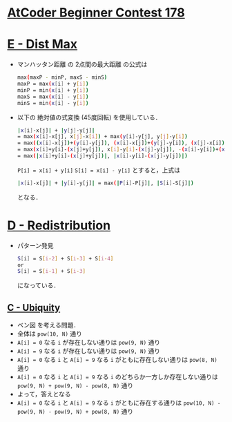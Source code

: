 # [AtCoder Beginner Contest 178](https://atcoder.jp/contests/abc178)

# [E - Dist Max](https://atcoder.jp/contests/abc178/tasks/abc178_e)
- マンハッタン距離 の 2点間の最大距離 の公式は
	```sh
	max(maxP - minP, maxS - minS)
	maxP = max(x[i] + y[i])
	minP = min(x[i] + y[i])
	maxS = max(x[i] - y[i])
	minS = min(x[i] - y[i])
	```
- 以下の 絶対値の式変換 (45度回転) を使用している．
	```sh
	|x[i]-x[j]| + |y[j]-y[j]|
	= max(x[i]-x[j], x[j]-x[i]) + max(y[i]-y[j], y[j]-y[i])
	= max((x[i]-x[j])+(y[i]-y[j]), (x[i]-x[j])+(y[j]-y[i]), (x[j]-x[i])+(y[i]-y[j]), (x[j]-x[i])+(y[j]-y[i]))
	= max(x[i]+y[i]-(x[j]+y[j]), x[i]-y[i]-(x[j]-y[j]), -(x[i]-y[i])+(x[j]-y[j]), -(x[i]+y[i])+(x[j]+y[j]))
	= max(|x[i]+y[i]-(x[j]+y[j])|, |x[i]-y[i]-(x[j]-y[j])|)
	```
	`P[i] = x[i] + y[i]`
	`S[i] = x[i] - y[i]`
	とすると，上式は
	```sh
	|x[i]-x[j]| + |y[i]-y[j]| = max(|P[i]-P[j]|, |S[i]-S[j]|)
	```
	となる．

# [D - Redistribution](https://atcoder.jp/contests/abc178/tasks/abc178_d)
- パターン発見
	```sh
	S[i] = S[i-2] + S[i-3] + S[i-4]
	or
	S[i] = S[i-1] + S[i-3]
	```
	になっている．

## [C - Ubiquity](https://atcoder.jp/contests/abc178/tasks/abc178_c)
- ベン図 を考える問題．
- 全体は
	`pow(10, N)` 通り
- `A[i] = 0` なる `i` が存在しない通りは
	`pow(9, N)` 通り
- `A[i] = 9` なる `i` が存在しない通りは
	`pow(9, N)` 通り
- `A[i] = 0` なる `i` と `A[i] = 9` なる `i` がともに存在しない通りは
	`pow(8, N)` 通り
- `A[i] = 0` なる `i` と `A[i] = 9` なる `i` のどちらか一方しか存在しない通りは
	`pow(9, N) + pow(9, N) - pow(8, N)` 通り
- よって，答えとなる
- `A[i] = 0` なる `i` と `A[i] = 9` なる `i` がともに存在する通りは
	`pow(10, N) - pow(9, N) - pow(9, N) + pow(8, N)` 通り
